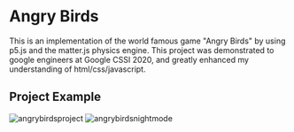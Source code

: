 # Angry Birds

This is an implementation of the world famous game "Angry Birds" by using p5.js and the matter.js physics engine. This project was demonstrated to google engineers at Google CSSI 2020, and greatly enhanced my understanding of html/css/javascript.

## Project Example
![angrybirdsproject](https://user-images.githubusercontent.com/77905977/150264513-6681a3cc-d1fb-4555-9069-a4439e072b7a.png)
![angrybirdsnightmode](https://user-images.githubusercontent.com/77905977/150264520-65942381-1165-475e-855f-8f53c2868c4d.png)

